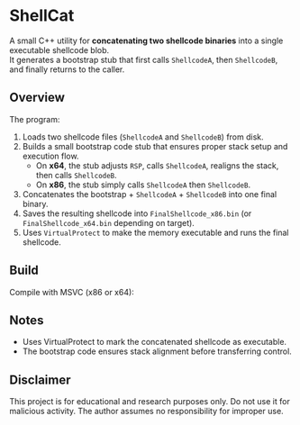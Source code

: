 # ShellCat

A small C++ utility for **concatenating two shellcode binaries** into a single executable shellcode blob.  
It generates a bootstrap stub that first calls `ShellcodeA`, then `ShellcodeB`, and finally returns to the caller.

## Overview

The program:
1. Loads two shellcode files (`ShellcodeA` and `ShellcodeB`) from disk.  
2. Builds a small bootstrap code stub that ensures proper stack setup and execution flow.  
   - On **x64**, the stub adjusts `RSP`, calls `ShellcodeA`, realigns the stack, then calls `ShellcodeB`.  
   - On **x86**, the stub simply calls `ShellcodeA` then `ShellcodeB`.  
3. Concatenates the bootstrap + `ShellcodeA` + `ShellcodeB` into one final binary.  
4. Saves the resulting shellcode into `FinalShellcode_x86.bin` (or `FinalShellcode_x64.bin` depending on target).  
5. Uses `VirtualProtect` to make the memory executable and runs the final shellcode.

## Build

Compile with MSVC (x86 or x64):

## Notes

- Uses VirtualProtect to mark the concatenated shellcode as executable.
- The bootstrap code ensures stack alignment before transferring control.

## Disclaimer

This project is for educational and research purposes only.
Do not use it for malicious activity. The author assumes no responsibility for improper use.